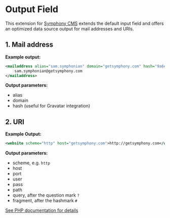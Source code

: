 # Output Field

This extension for [Symphony CMS][1] extends the default input field and offers an optimized data source output for mail addresses and URIs.

## 1. Mail address 

**Example output:**

```xml
<mailaddress alias="sam.symphonian" domain="getsymphony.com" hash="9a6ea6ecaa6ce46c0dcfb8415993e638">
	sam.symphonian@getsymphony.com
</mailaddress>
```

**Output parameters:**

- alias 
- domain
- hash (useful for Gravatar integration)

## 2. URI

**Example Output:**

```xml
<website scheme="http" host="getsymphony.com">http://getsymphony.com</website>
```

**Output parameters:**

- scheme, e.g. `http`
- host
- port
- user
- pass
- path
- query, after the question mark `?`
- fragment, after the hashmark `#`

[See PHP documentation for details][2]


[1]: https://github.com/symphonycms
[2]: http://de.php.net/manual/en/function.parse-url.php